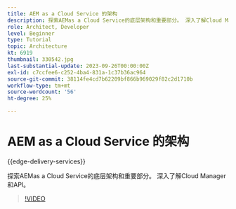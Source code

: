 ```yaml
---
title: AEM as a Cloud Service 的架构
description: 探索AEMas a Cloud Service的底层架构和重要部分。 深入了解Cloud Manager和API。
role: Architect, Developer
level: Beginner
type: Tutorial
topic: Architecture
kt: 6919
thumbnail: 330542.jpg
last-substantial-update: 2023-09-26T00:00:00Z
exl-id: c7ccfee6-c252-4ba4-831a-1c37b36ac964
source-git-commit: 38114fe4cd7b62209bf866b969029f82c2d1710b
workflow-type: tm+mt
source-wordcount: '56'
ht-degree: 25%

---
```


# AEM as a Cloud Service 的架构

{{edge-delivery-services}}

探索AEMas a Cloud Service的底层架构和重要部分。 深入了解Cloud Manager和API。

>[!VIDEO](https://video.tv.adobe.com/v/330542?quality=12&learn=on)
